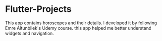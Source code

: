 # Flutter-Projects
This app contains horoscopes and their details.
I developed it by following Emre Altunbilek's Udemy course.
this app helped me better understand widgets and navigation.
